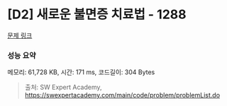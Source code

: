 # [D2] 새로운 불면증 치료법 - 1288 

[문제 링크](https://swexpertacademy.com/main/code/problem/problemDetail.do?contestProbId=AV18_yw6I9MCFAZN) 

### 성능 요약

메모리: 61,728 KB, 시간: 171 ms, 코드길이: 304 Bytes



> 출처: SW Expert Academy, https://swexpertacademy.com/main/code/problem/problemList.do